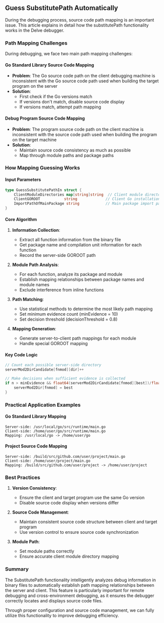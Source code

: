 ## Guess SubstitutePath Automatically

During the debugging process, source code path mapping is an important issue. This article explains in detail how the substitutePath functionality works in the Delve debugger.

### Path Mapping Challenges

During debugging, we face two main path mapping challenges:

#### Go Standard Library Source Code Mapping

- **Problem**: The Go source code path on the client debugging machine is inconsistent with the Go source code path used when building the target program on the server
- **Solution**:
  - First check if the Go versions match
  - If versions don't match, disable source code display
  - If versions match, attempt path mapping

#### Debug Program Source Code Mapping

- **Problem**: The program source code path on the client machine is inconsistent with the source code path used when building the program on the target machine
- **Solution**:
  - Maintain source code consistency as much as possible
  - Map through module paths and package paths

### How Mapping Guessing Works

#### Input Parameters

```go
type GuessSubstitutePathIn struct {
    ClientModuleDirectories map[string]string  // Client module directory mapping
    ClientGOROOT           string             // Client Go installation path
    ImportPathOfMainPackage string            // Main package import path
}
```

#### Core Algorithm

1. **Information Collection**:
   - Extract all function information from the binary file
   - Get package name and compilation unit information for each function
   - Record the server-side GOROOT path

2. **Module Path Analysis**:
   - For each function, analyze its package and module
   - Establish mapping relationships between package names and module names
   - Exclude interference from inline functions

3. **Path Matching**:
   - Use statistical methods to determine the most likely path mapping
   - Set minimum evidence count (minEvidence = 10)
   - Set decision threshold (decisionThreshold = 0.8)

4. **Mapping Generation**:
   - Generate server-to-client path mappings for each module
   - Handle special GOROOT mapping

#### Key Code Logic

```go
// Count each possible server-side directory
serverMod2DirCandidate[fnmod][dir]++

// Make decisions when sufficient evidence is collected
if n > minEvidence && float64(serverMod2DirCandidate[fnmod][best])/float64(n) > decisionThreshold {
    serverMod2Dir[fnmod] = best
}
```

### Practical Application Examples

#### Go Standard Library Mapping

```
Server-side: /usr/local/go/src/runtime/main.go
Client-side: /home/user/go/src/runtime/main.go
Mapping: /usr/local/go -> /home/user/go
```

#### Project Source Code Mapping

```
Server-side: /build/src/github.com/user/project/main.go
Client-side: /home/user/project/main.go
Mapping: /build/src/github.com/user/project -> /home/user/project
```

### Best Practices

1. **Version Consistency**:
   - Ensure the client and target program use the same Go version
   - Disable source code display when versions differ

2. **Source Code Management**:
   - Maintain consistent source code structure between client and target program
   - Use version control to ensure source code synchronization

3. **Module Path**:
   - Set module paths correctly
   - Ensure accurate client module directory mapping

### Summary

The SubstitutePath functionality intelligently analyzes debug information in binary files to automatically establish path mapping relationships between the server and client. This feature is particularly important for remote debugging and cross-environment debugging, as it ensures the debugger correctly locates and displays source code files.

Through proper configuration and source code management, we can fully utilize this functionality to improve debugging efficiency. 
